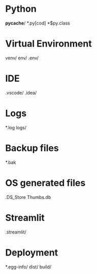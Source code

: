 # Python
__pycache__/
*.py[cod]
*$py.class

# Virtual Environment
venv/
env/
.env/

# IDE
.vscode/
.idea/

# Logs
*.log
logs/

# Backup files
*.bak

# OS generated files
.DS_Store
Thumbs.db

# Streamlit
.streamlit/

# Deployment
*.egg-info/
dist/
build/
